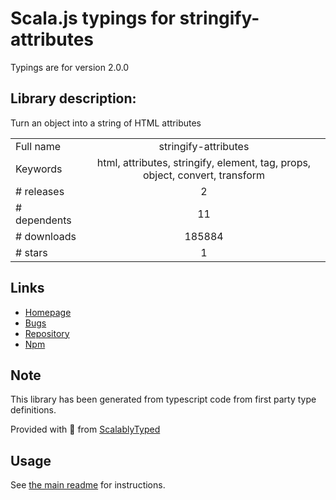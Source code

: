 
# Scala.js typings for stringify-attributes

Typings are for version 2.0.0

## Library description:
Turn an object into a string of HTML attributes

|                    |                 |
| ------------------ | :-------------: |
| Full name          | stringify-attributes |
| Keywords           | html, attributes, stringify, element, tag, props, object, convert, transform |
| # releases         | 2 |
| # dependents       | 11 |
| # downloads        | 185884 |
| # stars            | 1 |

## Links
- [Homepage](https://github.com/sindresorhus/stringify-attributes#readme)
- [Bugs](https://github.com/sindresorhus/stringify-attributes/issues)
- [Repository](https://github.com/sindresorhus/stringify-attributes)
- [Npm](https://www.npmjs.com/package/stringify-attributes)
    


## Note
This library has been generated from typescript code from first party type definitions.

Provided with :purple_heart: from [ScalablyTyped](https://github.com/oyvindberg/ScalablyTyped)

## Usage
See [the main readme](../../readme.md) for instructions.


